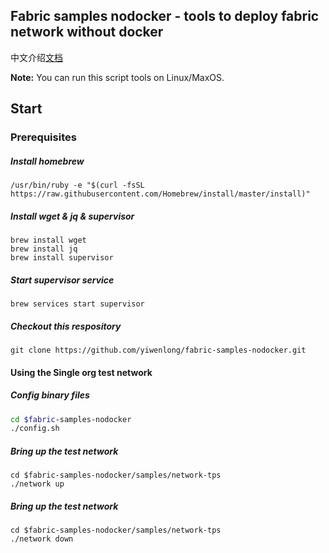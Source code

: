 ## Fabric samples nodocker - tools to deploy fabric network without docker

中文介绍[文档](https://www.jianshu.com/p/1f9b051d1e1d)

**Note:** You can run this script tools on Linux/MaxOS. 

## Start

### Prerequisites

##### Install homebrew

```shell
/usr/bin/ruby -e "$(curl -fsSL https://raw.githubusercontent.com/Homebrew/install/master/install)"
```

##### Install wget & jq & supervisor

```shell
brew install wget
brew install jq
brew install supervisor
```

##### Start supervisor service

```
brew services start supervisor
```

##### Checkout this respository

```shell
git clone https://github.com/yiwenlong/fabric-samples-nodocker.git
```

#### Using the Single org test network

##### Config binary files

```sh
cd $fabric-samples-nodocker
./config.sh
```

##### Bring up the test network

```shell
cd $fabric-samples-nodocker/samples/network-tps
./network up
```

##### Bring up the test network

```shell
cd $fabric-samples-nodocker/samples/network-tps
./network down
```


